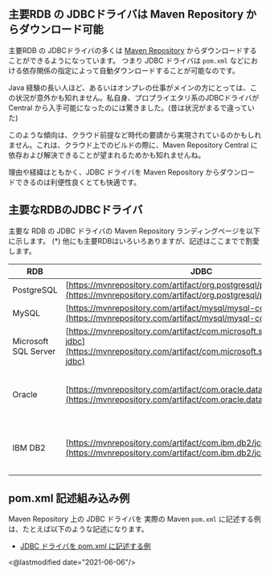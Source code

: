 ## 主要RDB の JDBCドライバは Maven Repository からダウンロード可能

主要RDB の JDBCドライバの多くは [Maven Repository](https://mvnrepository.com/) からダウンロードすることができるようになっています。
つまり JDBC ドライバは `pom.xml` などにおける依存関係の指定によって自動ダウンロードすることが可能なのです。

Java 経験の長い人ほど、あるいはオンプレの仕事がメインの方にとっては、この状況が意外かも知れません。私自身、プロプライエタリ系のJDBCドライバが Central から入手可能になったのには驚きました。(昔は状況がまるで違っていた)

このような傾向は、クラウド前提など時代の要請から実現されているのかもしれません。これは、クラウド上でのビルドの際に、Maven Repository Central に依存および解決できることが望まれるためかも知れませんね。

理由や経緯はともかく、JDBC ドライバを Maven Repository からダウンロードできるのは利便性良くとても快適です。

## 主要なRDBのJDBCドライバ

主要な RDB の JDBC ドライバの Maven Repository ランディングページを以下に示します。
(*) 他にも主要RDBはいろいろありますが、記述はここまでで割愛します。

| RDB | JDBC |　License | 
| --- | ---- | ------ | 
| PostgreSQL | [https://mvnrepository.com/artifact/org.postgresql/postgresql](https://mvnrepository.com/artifact/org.postgresql/postgresql) | BSD 2-clause |
| MySQL | [https://mvnrepository.com/artifact/mysql/mysql-connector-java](https://mvnrepository.com/artifact/mysql/mysql-connector-java) | GPL 2.0 | 
| Microsoft SQL Server | [https://mvnrepository.com/artifact/com.microsoft.sqlserver/mssql-jdbc](https://mvnrepository.com/artifact/com.microsoft.sqlserver/mssql-jdbc) | MIT |
| Oracle | [https://mvnrepository.com/artifact/com.oracle.database.jdbc/ojdbc11](https://mvnrepository.com/artifact/com.oracle.database.jdbc/ojdbc11) | Oracle Free Use Terms and Conditions (FUTC) |
| IBM DB2 | [https://mvnrepository.com/artifact/com.ibm.db2/jcc](https://mvnrepository.com/artifact/com.ibm.db2/jcc) | International Program License Agreement (IPLA) |

## pom.xml 記述組み込み例

Maven Repository 上の JDBC ドライバを 実際の Maven `pom.xml` に記述する例は、たとえば以下のような記述になります。

* [JDBC ドライバを pom.xml に記述する例](https://github.com/igapyon/oiyokan-initializr/blob/v1.1.20210603/src/main/resources/oiyokan-web-template/pom.xml#L44)

<@lastmodified date="2021-06-06"/>
